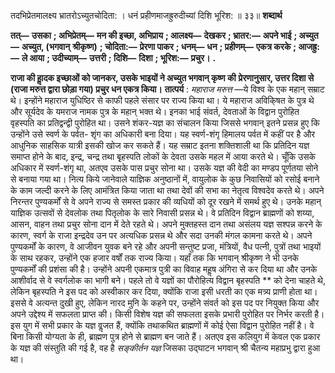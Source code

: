 

तदभिप्रेतमालक्ष्य भ्रातरोऽच्युतचोदिता: । धनं प्रहीणमाजह्रुरुदीच्यां दिशि भूरिश: ॥ ३३॥ **शब्दार्थ** 

**तत्—** **उसका** **; अभिप्रेतम्—** **मन की इच्छा, अभिप्राय** **; आलक्ष्य—** **देखकर** **; भ्रातर:—** **अपने भाई** **; अच्युत—** **अच्युत, (भगवान्** **श्रीकृष्ण)** **; चोदिता:—** **प्रेरणा पाकर** **; धनम्—** **धन** **; प्रहीणम्—** **एकत्र करके** **; आजह्रु:—** **ले आया** **; उदीच्याम्—** **उत्तरी** **; दिशि—** **दिशा** **; भूरिश:—** **प्रचुर।** **.** 

**राजा की हाॢदक इच्छाओं को जानकर, उसके भाइयों ने अच्युत भगवान् कृष्ण की** **प्रेरणानुसार, उत्तर दिशा से (राजा मरुत्त द्वारा छोड़ा गया) प्रचुर धन एकत्र किया।** **तात्पर्य** : *महाराज मरुत्त* —ये विश्व के एक महान् सम्राट थे। इन्होंने महाराज युधिष्ठिर से काफी पहले संसार पर राज्य किया था। ये महाराज अविकि्षत के पुत्र थे और सूर्यदेव के यमराज नामक पुत्र के महान् भक्त थे। इनका भाई संवर्त, देवताओं के विद्वान पुरोहित वृहस्पति का प्रतिद्वन्द्वी पुरोहित था। उसने शंकर-यज्ञ का संचालन किया जिससे भगवान् इतने प्रसन्न हुए कि उन्होंने उसे स्वर्ण के पर्वत- शृंग का अधिकारी बना दिया। यह स्वर्ण-शंगृ हिमालय पर्वत में कहीं पर है और आधुनिक साहसिक यात्री इसकी खोज कर सकते हैं। यह सम्राट इतना शक्तिशाली था कि प्रतिदिन यज्ञ समाप्त होने के बाद, इन्द्र, चन्द्र तथा बृृहस्पति लोकों के देवता उसके महल में आया करते थे। चूँकि उसके अधिकार में स्वर्ण-शंगृ था, अतएव उसके पास प्रचुर सोना था। उसके यज्ञ की वेदी का मण्डप पूर्णतया सोने से बनाया गया था। नित्य किये जानेवाले याज्ञिक अनुष्ठानों में, वायुलोक के कुछ निवासियों को रसोई बनाने के काम जल्दी करने के लिए आमंत्रित किया जाता था तथा देवों की सभा का नेतृत्व विश्वदेव करते थे। अपने निरन्तर पुण्यकर्मों से वे अपने राज्य से समस्त प्रकार की व्यधियों को दूर रखने में समर्थ हुए थे। उनके महान् याज्ञिक उत्सवों से देवलोक तथा पितृलोक के सारे निवासी प्रसन्न थे। वे प्रतिदिन विद्वान ब्राह्मणों को शय्या, आसन, वाहन तथा प्रचुर सोना दान में देते रहते थे। अपने मुक्तहस्त दान तथा असंलय यज्ञ सश्पन्न करने के कारण, स्वर्ग के राजा इन्द्रदेव उन पर अत्यधिक प्रसन्न थे और सदा उनकी मंगल कामना करते थे। अपने पुण्यकर्मों के कारण, वे आजीवन युवक बने रहे और अपनी सन्तुष्ट प्रजा, मंत्रियों, वैध पत्नी, पुत्रों तथा भाइयों के साथ रहकर, उन्होंने एक हजार वर्षों तक राज्य किया। यहाँ तक कि भगवान् श्रीकृष्ण ने भी उनके पुण्यकर्मों की प्रशंसा की है। उन्होंने अपनी एकमात्र पुत्री का विवाह महॢष अंगिरा से कर दिया था और उनके आशीर्वाद से वे स्वर्गलोक का भागी बने। पहले तो वे यज्ञों का पौरोहित्य विद्वान बृहस्पति ** को देना चाहते थे, लेकिन बृहस्पति ने इस पद को अस्वीकार कर दिया, क्योंकि राजा इसी धरती का एक मत्र्य प्राणी होता था। इससे वे अत्यन्त दुखी हुए, लेकिन नारद मुनि के कहने पर, उन्होंने संवर्त को इस पद पर नियुक्त किया और अपने उद्देश्य में सफलता प्राप्त की। किसी विशेष यज्ञ की सफलता इसके प्रभारी पुरोहित पर निर्भर करती है। इस युग में सभी प्रकार के यज्ञ वॢजत हैं, क्योंकि तथाकथित ब्राह्मणों में कोई ऐसा विद्वान पुरोहित नहीं है। वे बिना किसी योग्यता के ही, ब्राह्मण पुत्र होने से ब्राह्मण बन जाते हैं। अतएव इस कलियुग में केवल एक प्रकार के यज्ञ की संस्तुति की गई है, वह है *सङ्कीर्तन यज्ञ* जिसका उद्घाटन भगवान् श्री चैतन्य महाप्रभु द्वारा हुआ था। 